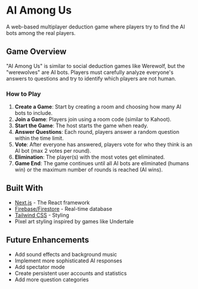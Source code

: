# AI Among Us

A web-based multiplayer deduction game where players try to find the AI bots among the real players.

## Game Overview

"AI Among Us" is similar to social deduction games like Werewolf, but the "werewolves" are AI bots. Players must carefully analyze everyone's answers to questions and try to identify which players are not human.

### How to Play

1. **Create a Game**: Start by creating a room and choosing how many AI bots to include.
2. **Join a Game**: Players join using a room code (similar to Kahoot).
3. **Start the Game**: The host starts the game when ready.
4. **Answer Questions**: Each round, players answer a random question within the time limit.
5. **Vote**: After everyone has answered, players vote for who they think is an AI bot (max 2 votes per round).
6. **Elimination**: The player(s) with the most votes get eliminated.
7. **Game End**: The game continues until all AI bots are eliminated (humans win) or the maximum number of rounds is reached (AI wins).

## Built With

- [Next.js](https://nextjs.org/) - The React framework
- [Firebase/Firestore](https://firebase.google.com/) - Real-time database
- [Tailwind CSS](https://tailwindcss.com/) - Styling
- Pixel art styling inspired by games like Undertale

## Future Enhancements

- Add sound effects and background music
- Implement more sophisticated AI responses
- Add spectator mode
- Create persistent user accounts and statistics
- Add more question categories
